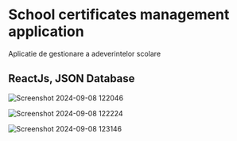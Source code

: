 # School certificates management application
Aplicatie de gestionare a adeverintelor scolare

## ReactJs, JSON Database

![Screenshot 2024-09-08 122046](https://github.com/user-attachments/assets/551964ea-43de-4f07-8d7f-e8efa93a9ae3)

![Screenshot 2024-09-08 122224](https://github.com/user-attachments/assets/5ba3b387-e88c-4506-a296-f4632fd30214)

![Screenshot 2024-09-08 123146](https://github.com/user-attachments/assets/1a71eba7-428e-4f5d-8f16-b009abe7e730)
